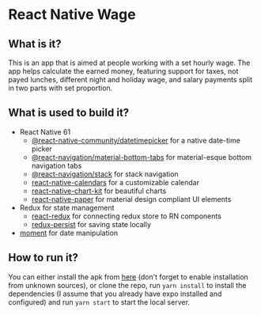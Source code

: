# React Native Wage

## What is it?

This is an app that is aimed at people working with a set hourly wage. The app helps calculate the earned money, featuring support for taxes, not payed lunches, different night and holiday wage, and salary payments split in two parts with set proportion.

## What is used to build it?

- React Native 61
	* [@react-native-community/datetimepicker](https://github.com/react-native-community/datetimepicker) for a native date-time picker
	* [@react-navigation/material-bottom-tabs](https://github.com/react-navigation/react-navigation/tree/4.x/packages/material-bottom-tabs) for material-esque bottom navigation tabs
	* [@react-navigation/stack](https://github.com/react-navigation/react-navigation/tree/4.x/packages/stack) for stack navigation
	* [react-native-calendars](https://github.com/wix/react-native-calendars) for a customizable calendar
	* [react-native-chart-kit](https://github.com/indiespirit/react-native-chart-kit) for beautiful charts
	* [react-native-paper](https://github.com/callstack/react-native-paper) for material design compliant UI elements
- Redux for state management
    * [react-redux](https://github.com/reduxjs/react-redux) for connecting redux store to RN components
    * [redux-persist](https://github.com/rt2zz/redux-persist) for saving state locally
- [moment](https://github.com/moment/moment) for date manipulation

## How to run it? 

You can either install the apk from [here]() (don't forget to enable installation from unknown sources), or clone the repo, run ```yarn install``` to install the dependencies (I assume that you already have expo installed and configured) and run ```yarn start``` to start the local server.
